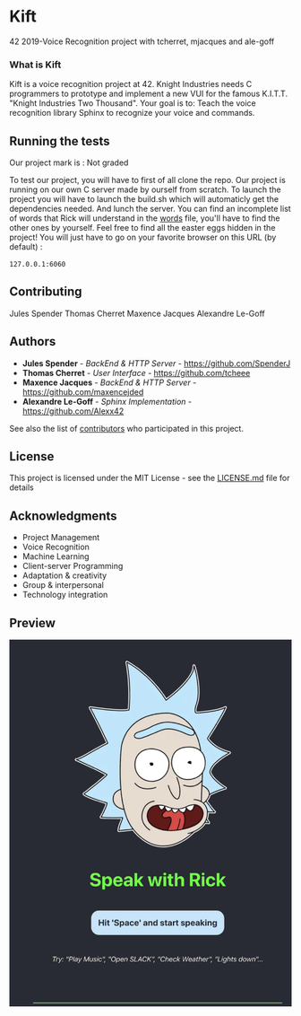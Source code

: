 # Kift
42 2019-Voice Recognition project with tcherret, mjacques and ale-goff

### What is Kift

Kift is a voice recognition project at 42.
Knight Industries needs C programmers to prototype and implement a new VUI for the famous K.I.T.T. "Knight Industries Two Thousand".
Your goal is to: Teach the voice recognition library Sphinx to recognize your voice and commands.

## Running the tests

Our project mark is : Not graded

To test our project, you will have to first of all clone the repo.
Our project is running on our own C server made by ourself from scratch.
To launch the project you will have to launch the build.sh which will automaticly get the dependencies needed. And lunch the server.
You can find an incomplete list of words that Rick will understand in the [words](words) file, you'll have to find the other ones by yourself.
Feel free to find all the easter eggs hidden in the project!
You will just have to go on your favorite browser on this URL (by default) :

```
127.0.0.1:6060
```

## Contributing

Jules Spender
Thomas Cherret
Maxence Jacques
Alexandre Le-Goff

## Authors

* **Jules Spender** - *BackEnd & HTTP Server* - https://github.com/SpenderJ
* **Thomas Cherret** - *User Interface* - https://github.com/tcheee
* **Maxence Jacques** - *BackEnd & HTTP Server* - https://github.com/maxencejded
* **Alexandre Le-Goff** - *Sphinx Implementation* - https://github.com/Alexx42

See also the list of [contributors](https://github.com/your/project/contributors) who participated in this project.

## License

This project is licensed under the MIT License - see the [LICENSE.md](LICENSE.md) file for details

## Acknowledgments

* Project Management 
* Voice Recognition 
* Machine Learning 
* Client-server Programming 
* Adaptation & creativity 
* Group & interpersonal 
* Technology integration

## Preview

![Initial State](https://raw.githubusercontent.com/SpenderJ/Kift/master/res/initial_state.png)
